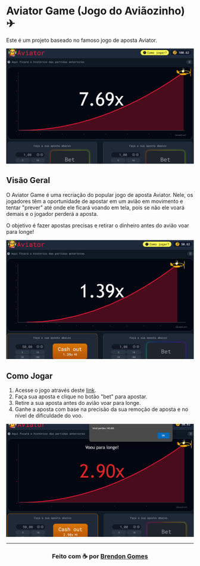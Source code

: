 # Aviator Game (Jogo do Aviãozinho) ✈

Este é um projeto baseado no famoso jogo de aposta Aviator.

<img src="./src/assets/game-images/example01.png" alt="foto do jogo" width="600px">

## Visão Geral

O Aviator Game é uma recriação do popular jogo de aposta Aviator. Nele, os jogadores têm a oportunidade de apostar em um avião em movimento e tentar "prever" até onde ele ficará voando em tela, pois se não ele voará demais e o jogador perderá a aposta.

O objetivo é fazer apostas precisas e retirar o dinheiro antes do avião voar para longe!

<img src="./src/assets/game-images/example02.png" alt="foto do jogo" width="600px">

## Como Jogar

1. Acesse o jogo através deste [link](https://brendon3578.github.io/aviator-game-test/src/index.html).
2. Faça sua aposta e clique no botão "bet" para apostar.
3. Retire a sua aposta antes do avião voar para longe.
4. Ganhe a aposta com base na precisão da sua remoção de aposta e no nível de dificuldade do voo.

<img src="./src/assets/game-images/example03.png" alt="foto do jogo" width="600px">

---

<h3 align="center">
    Feito com ☕ por <a href="https://github.com/Brendon3578"> Brendon Gomes</a>
</h3>
